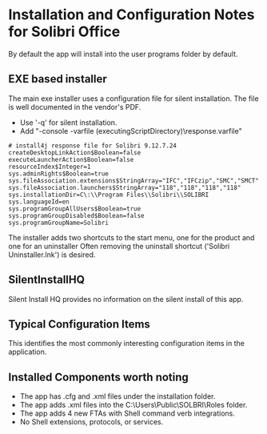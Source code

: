 # Installation and Configuration Notes for Solibri Office

By default the app will install into the user programs folder by default.


## EXE based installer


The main exe installer uses a configuration file for silent installation. The file is well documented in the vendor's PDF.  
* Use '-q' for silent installation.
* Add "-console -varfile $($executingScriptDirectory)\response.varfile"

```varfile
# install4j response file for Solibri 9.12.7.24
createDesktopLinkAction$Boolean=false
executeLauncherAction$Boolean=false
resourceIndex$Integer=1
sys.adminRights$Boolean=true
sys.fileAssociation.extensions$StringArray="IFC","IFCzip","SMC","SMCT"
sys.fileAssociation.launchers$StringArray="118","118","118","118"
sys.installationDir=C\:\\Program Files\\Solibri\\SOLIBRI
sys.languageId=en
sys.programGroupAllUsers$Boolean=true
sys.programGroupDisabled$Boolean=false
sys.programGroupName=Solibri
```

The installer adds two shortcuts to the start menu, one for the product and one for an uninstaller  Often removing the uninstall shortcut ('Solibri Uninstaller.lnk') is desired.

## SilentInstallHQ
Silent Install HQ provides no information on the silent install of this app.  

## Typical Configuration Items 

This identifies the most commonly interesting configuration items in the application.

## Installed Components worth noting

* The app has .cfg and .xml files under the installation folder.
* The app adds .xml files into the C:\Users\Public\SOLBRI\Roles folder.
* The app adds 4 new FTAs with Shell command verb integrations.
* No Shell extensions, protocols, or services.
